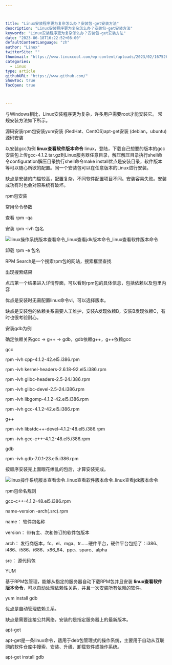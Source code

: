 ```yaml
---



title: "Linux安装程序更为复杂怎么办？安装包-get安装方法"
description: "Linux安装程序更为复杂怎么办？安装包-get安装方法"
keywords: "Linux安装程序更为复杂怎么办？安装包-get安装方法"
date: "2023-06-18T16:22:52+08:00"
defaultContentLanguage: "zh"
author: "Linux"
twitterSite: ""
thumbnail: "https://www.linuxcool.com/wp-content/uploads/2023/02/1675261424266_0.png"
categories:
  - Linux
type: article
githubURL: "https://www.github.com/"
ShowToc: true
TocOpen: true



---
```


与Windows相比，Linux安装程序更为复杂，许多用户需要root才能安装它。 常规安装方法如下所示。

源码安装rpm包安装yum安装 (RedHat、CentOS)apt-get安装 (debian，ubuntu)源码安装

以安装gcc为例 **linux查看软件版本命令** linux，登陆，下载自己想要的版本的gcc安装包上传gcc-4.1.2.tar.gz到Linux服务器任意目录，解压解压目录执行shell命令configuration解压目录执行shell命令make install优点是安装目录，软件版本等可以随心所欲的配置。同一个安装包可以在任意版本的Linux进行安装。

缺点是安装的门槛较高，配置复杂，不同软件配置项目不同。安装容易失败。安装成功有时也会对原系统有破坏。

rpm包安装

常用命令参数

查看 rpm -qa

安装 rpm -ivh 包名

![linux操作系统版本查看命令_linux查看jdk版本命令_linux查看软件版本命令](https://www.linuxcool.com/wp-content/uploads/2023/02/1675261424266_0.png)

卸载 rpm -e 包名

RPM Search是一个搜索rpm包的网站，搜索框里查找

出现搜索结果

点击第一个结果进入详情界面，可以看到rpm包的具体信息，包括依赖以及包里内容

优点是安装时无需配置linux命令vi，可以选择版本。

缺点是安装包的依赖关系需要人工维护，安装A发现依赖B，安装B发现依赖C，有时也很考验耐心。

安装gdb为例

确定依赖关系gcc -> g++ -> gdb，gdb依赖g++，g++依赖gcc

gcc

rpm -ivh cpp-4.1.2-42.el5.i386.rpm

rpm -ivh kernel-headers-2.6.18-92.el5.i386.rpm

rpm -ivh glibc-headers-2.5-24.i386.rpm

rpm -ivh glibc-devel-2.5-24.i386.rpm

rpm -ivh libgomp-4.1.2-42.el5.i386.rpm

rpm -ivh gcc-4.1.2-42.el5.i386.rpm

g++

rpm -ivh libstdc++-devel-4.1.2-48.el5.i386.rpm

rpm -ivh gcc-c++-4.1.2-48.el5.i386.rpm

gdb

rpm -ivh gdb-7.0.1-23.el5.i386.rpm

按顺序安装完上面眼花缭乱的包后，才算安装完成。

![linux操作系统版本查看命令_linux查看软件版本命令_linux查看jdk版本命令](https://www.linuxcool.com/wp-content/uploads/2023/02/1675261424266_1.png)

rpm包命名规则

gcc-c++-4.1.2-48.el5.i386.rpm

name-version -arch(.src).rpm

name： 软件包名称

version： 带有主、次和修订的软件包版本

arch： 发行商版本，fc、el、mga、tr……硬件平台，硬件平台包括了：i386、i486、i586、i686、x86_64、ppc、sparc、alpha

src： 源代码包

YUM

基于RPM包管理，能够从指定的服务器自动下载RPM包并且安装 **linux查看软件版本命令**，可以自动处理依赖性关系，并且一次安装所有依赖的软件。

yum install gdb

优点是自动管理依赖关系。

缺点是需要连接公共网络，安装的是指定服务器上的最新版本。

apt-get

apt-get是一条linux命令，适用于deb包管理式的操作系统，主要用于自动从互联网的软件仓库中搜索、安装、升级、卸载软件或操作系统。

apt-get install gdb